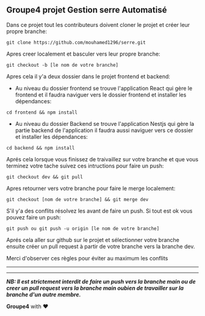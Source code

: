 ## Groupe4 projet Gestion serre Automatisé

Dans ce projet tout les contributeurs doivent cloner le projet et créer leur propre branche:

```command
git clone https://github.com/mouhamed1296/serre.git
```
Apres creer localement et basculer vers leur propre branche:

```command
git checkout -b [le nom de votre branche]
```

Apres cela il y'a deux dossier dans le projet frontend et backend:

* Au niveau du dossier frontend se trouve l'application React qui gère le frontend et il faudra naviguer vers le dossier frontend et installer les dépendances:

```command
cd frontend && npm install
```

* Au niveau du dossier Backend se trouve l'application Nestjs qui gère la partie backend de l'application il faudra aussi naviguer vers ce dossier et installer les dépendances:

```command
cd backend && npm install
```

Aprés cela lorsque vous finissez de traivaillez sur votre branche et que vous terminez votre tache suivez ces intructions pour faire un push:

```command
git checkout dev && git pull
```

Apres retourner vers votre branche pour faire le merge localement:

```command
git checkout [nom de votre branche] && git merge dev
```

S'il y'a des conflits résolvez les avant de faire un push.
Si tout est ok vous pouvez faire un push:

```command
git push ou git push -u origin [le nom de votre branche]
```
Aprés cela aller sur github sur le projet et sélectionner votre branche ensuite créer un pull request à partir de votre branche vers la branche dev.

Merci d'observer ces règles pour éviter au maximum les conflits

****
----
***NB: Il est strictement interdit de faire un push vers la branche main ou de creer un pull request vers la branche main oubien de travailler sur la branche d'un autre membre.***

**Groupe4** with :heart:

